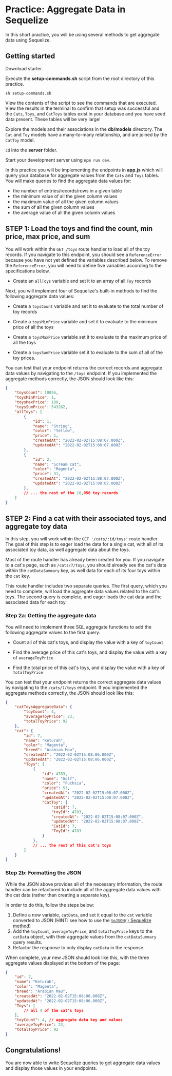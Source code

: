# Practice: Aggregate Data in Sequelize

In this short practice, you will be using several methods to get aggregate data
using Sequelize.

## Getting started

Download starter. 

Execute the __setup-commands.sh__ script from the root directory of this
practice. 

```shell
sh setup-commands.sh
```

View the contents of the script to see the commands that are executed. View the
results in the terminal to confirm that setup was successful and the `Cats`,
`Toys`, and `CatToys` tables exist in your database and you have seed data
present. These tables will be very large!

Explore the models and their associations in the __db/models__ directory. The
`Cat` and `Toy` models have a many-to-many relationship, and are joined by the
`CatToy` model.

`cd` into the __server__ folder.

Start your development server using `npm run dev`.

In this practice you will be implementing the endpoints in __app.js__ which will
query your database for aggregate values from the `Cats` and `Toys` tables. You
will make queries to find the aggregate data values for:

- the number of entries/records/rows in a given table
- the minimum value of all the given column values
- the maximum value of all the given column values
- the sum of all the given column values
- the average value of all the given column values

## STEP 1: Load the toys and find the count, min price, max price, and sum

You will work within the `GET /toys` route handler to load all of the toy
records. If you navigate to this endpoint, you should see a `ReferenceError`
because you have not yet defined the variables described below. To remove the
`ReferenceError`, you will need to define five variables according to the
specifications below.

- Create an `allToys` variable and set it to an array of all `Toy` records

Next, you will implement four of Sequelize's built-in methods to find the
following aggregate data values:

- Create a `toysCount` variable and set it to evaluate to the total number of toy records

- Create a `toysMinPrice` variable and set it to evaluate to the minimum price of all the
  toys

- Create a `toysMaxPrice` variable set it to evaluate to the maximum price of all the
  toys

- Create a `toysSumPrice` variable set it to evaluate to the sum of all of the toy
  prices.

You can test that your endpoint returns the correct records and aggregate data
values by navigating to the `/toys` endpoint. If you implemented the aggregate
methods correctly, the JSON should look like this:

```json
{
    "toysCount": 10056, 
    "toysMinPrice": 1,
    "toysMaxPrice": 100,
    "toysSumPrice": 543262,
    "allToys": [
        {
            "id": 1,
            "name": "String",
            "color": "Yellow",
            "price": 1,
            "createdAt": "2022-02-02T15:08:07.000Z",
            "updatedAt": "2022-02-02T15:08:07.000Z"
        },
        {
            "id": 2,
            "name": "Scream cat",
            "color": "Magenta",
            "price": 31,
            "createdAt": "2022-02-02T15:08:07.000Z",
            "updatedAt": "2022-02-02T15:08:07.000Z"
        },
        // ... the rest of the 10,056 toy records
    ]
}
```

## STEP 2: Find a cat with their associated toys, and aggregate toy data

In this step, you will work within the `GET '/cats/:id/toys'` route handler. The
goal of this step is to eager load the data for a single cat, with all of its
associated toy data, as well aggregate data about the toys.

Most of the route handler has already been created for you. If you navigate to a
cat's page, such as `/cats/7/toys`, you should already see the cat's data within
the `catDataSummary` key, as well data for each of its four toys within the
`cat` key.

This route handler includes two separate queries. The first query, which you
need to complete, will load the aggregate data values related to the cat's toys.
The second query is complete, and eager loads the cat data and the associated
data for each toy.

### Step 2a: Getting the aggregate data

You will need to implement three SQL aggregate functions to add the following
aggregate values to the first query.

- Count all of this cat's toys, and display the value with a key of `toyCount`

- Find the average price of this cat's toys, and display the value with a key of
  `averageToyPrice`

- Find the total price of this cat's toys, and display the value with a key of
  `totalToyPrice`

You can test that your endpoint returns the correct aggregate data values by
navigating to the `/cats/7/toys` endpoint. If you implemented the aggregate
methods correctly, the JSON should look like this:

```json
{
    "catToysAggregateData": {
        "toyCount": 4,
        "averageToyPrice": 23,
        "totalToyPrice": 92
    },
    "cat": {
        "id": 7,
        "name": "Keturah",
        "color": "Magenta",
        "breed": "Arabian Mau",
        "createdAt": "2022-02-02T15:08:06.000Z",
        "updatedAt": "2022-02-02T15:08:06.000Z",
        "Toys": [
            {
                "id": 4783,
                "name": "Golf",
                "color": "Fuchsia",
                "price": 53,
                "createdAt": "2022-02-02T15:08:07.000Z",
                "updatedAt": "2022-02-02T15:08:07.000Z",
                "CatToy": {
                    "catId": 7,
                    "toyId": 4783,
                    "createdAt": "2022-02-02T15:08:07.000Z",
                    "updatedAt": "2022-02-02T15:08:07.000Z",
                    "CatId": 7,
                    "ToyId": 4783
                }
            },
            // ... the rest of this cat's toys
        ]
    }
}
```

### Step 2b: Formatting the JSON

While the JSON above provides all of the necessary information, the route
handler can be refactored to include all of the aggregate data values with the
cat data (rather than creating a separate key).

In order to do this, follow the steps below:

1. Define a new variable, `catData`, and set it equal to the `cat` variable
   converted to JSON (HINT: see how to use the [`toJSON()` Sequelize method])
2. Add the `toyCount`, `averageToyPrice`, and `totalToyPrice` keys to the
   `catData` object, with their aggregate values from the `catDataSummary` query
   results.
3. Refactor the response to only display `catData` in the response.

When complete, your new JSON should look like this, with the three aggregate
values displayed at the bottom of the page:

```json
{
    "id": 7,
    "name": "Keturah",
    "color": "Magenta",
    "breed": "Arabian Mau",
    "createdAt": "2022-02-02T15:08:06.000Z",
    "updatedAt": "2022-02-02T15:08:06.000Z",
    "Toys": [
        // all 4 of the cat's toys
    ],
    "toyCount": 4, // aggregate data key and values
    "averageToyPrice": 23,
    "totalToyPrice": 92
}
```

## Congratulations!

You are now able to write Sequelize queries to get aggregate data values and
display those values in your endpoints.

[`toJSON()` Sequelize method]:
    https://sequelize.org/master/manual/model-instances.html#note--logging-instances